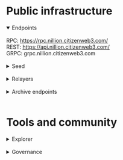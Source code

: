 # Public infrastructure 

<details open>
  <summary>Endpoints</summary>
  <br>
  RPC: <a href="https://rpc.nillion.citizenweb3.com/">https://rpc.nillion.citizenweb3.com/</a><br>
  REST: <a href="https://api.nillion.citizenweb3.com/">https://api.nillion.citizenweb3.com/</a><br>
  GRPC: <span title="GRPC" class="text-nowrap text-base text-primary hover:font-semibold cursor-pointer" text="grpc.nillion.citizenweb3.com">grpc.nillion.citizenweb3.com</span>
</details>
<br>
<details>
  <summary>Seed</summary>
0e31070d51997952d06a5fc1b0506e7d5c2d4de8@78.46.79.242:18056
</details>
<br>
<details>
  <summary>Relayers</summary>
</details>
<br>
<details>
  <summary>Archive endpoints</summary>
  RPC: <a href="https://rpc.nillion-archive.citizenweb3.com/">https://rpc.nillion-archive.citizenweb3.com/</a><br>
  REST: <a href="https://api.nillion-archive.citizenweb3.com/">https://api.nillion-archive.citizenweb3.com/</a><br>
  GRPC: <span title="GRPC" class="text-nowrap text-base text-primary hover:font-semibold cursor-pointer" text="grpc.nillion-archive.citizenweb3.com">grpc.nillion-archive.citizenweb3.com</span>
</details>
<br>

# Tools and community

<details>
  <summary>Explorer</summary>
  <a href="https://validatorinfo.com/networks">Validator Info</a><br>
</details>
<br>
<details>
  <summary>Governance</summary>
  <a href="https://explorer.kjnodes.com/nillion/gov">Voting History</a><br>
</details>

